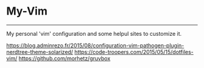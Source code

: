 # My-Vim
------

My personal 'vim' configuration and some helpul sites to customize it.

https://blog.adminrezo.fr/2015/08/configuration-vim-pathogen-plugin-nerdtree-theme-solarized/
https://code-troopers.com/2015/05/15/dotfiles-vim/
https://github.com/morhetz/gruvbox
